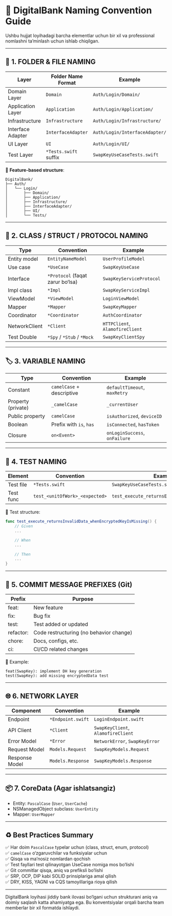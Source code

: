 # 🧾 DigitalBank Naming Convention Guide

Ushbu hujjat loyihadagi barcha elementlar uchun bir xil va professional nomlashni ta’minlash uchun ishlab chiqilgan.

---

## 📁 1. FOLDER & FILE NAMING

| Layer              | Folder Name Format        | Example                      |
|-------------------|---------------------------|------------------------------|
| Domain Layer       | `Domain`                  | `Auth/Login/Domain/`         |
| Application Layer  | `Application`             | `Auth/Login/Application/`    |
| Infrastructure     | `Infrastructure`          | `Auth/Login/Infrastructure/` |
| Interface Adapter  | `InterfaceAdapter`        | `Auth/Login/InterfaceAdapter/` |
| UI Layer           | `UI`                      | `Auth/Login/UI/`             |
| Test Layer         | `*Tests.swift` suffix     | `SwapKeyUseCaseTests.swift`  |

🔹 **Feature-based structure**:

```
DigitalBank/
├── Auth/
│   └── Login/
│       ├── Domain/
│       ├── Application/
│       ├── Infrastructure/
│       ├── InterfaceAdapter/
│       ├── UI/
│       └── Tests/
```

---

## 🧩 2. CLASS / STRUCT / PROTOCOL NAMING

| Type          | Convention              | Example                         |
|---------------|--------------------------|----------------------------------|
| Entity model  | `EntityNameModel`       | `UserProfileModel`              |
| Use case      | `*UseCase`              | `SwapKeyUseCase`                |
| Interface     | `*Protocol` (faqat zarur bo‘lsa) | `SwapKeyServiceProtocol`        |
| Impl class    | `*Impl`                 | `SwapKeyServiceImpl`            |
| ViewModel     | `*ViewModel`            | `LoginViewModel`                |
| Mapper        | `*Mapper`               | `SwapKeyMapper`                 |
| Coordinator   | `*Coordinator`          | `AuthCoordinator`               |
| NetworkClient | `*Client`               | `HTTPClient`, `AlamofireClient` |
| Test Double   | `*Spy` / `*Stub` / `*Mock` | `SwapKeyClientSpy`              |

---

## 🏷️ 3. VARIABLE NAMING

| Type              | Convention              | Example                         |
|------------------|--------------------------|----------------------------------|
| Constant         | `camelCase` + descriptive| `defaultTimeout`, `maxRetry`    |
| Property (private) | `_camelCase`           | `_currentUser`                  |
| Public property  | `camelCase`             | `isAuthorized`, `deviceID`      |
| Boolean          | Prefix with `is`, `has` | `isConnected`, `hasToken`       |
| Closure          | `on<Event>`             | `onLoginSuccess`, `onFailure`   |

---

## 🧪 4. TEST NAMING

| Element     | Convention                         | Example                                 |
|-------------|-------------------------------------|------------------------------------------|
| Test file   | `*Tests.swift`                     | `SwapKeyUseCaseTests.swift`              |
| Test func   | `test_<unitOfWork>_<expected>`     | `test_execute_returnsError_whenMissingKey` |

📌 Test structure:

```swift
func test_execute_returnsInvalidData_whenEncryptedKeyIsMissing() {
    // Given
    ...

    // When
    ...

    // Then
    ...
}
```

---

## 💬 5. COMMIT MESSAGE PREFIXES (Git)

| Prefix     | Purpose                           |
|------------|------------------------------------|
| feat:      | New feature                        |
| fix:       | Bug fix                            |
| test:      | Test added or updated              |
| refactor:  | Code restructuring (no behavior change) |
| chore:     | Docs, configs, etc.                |
| ci:        | CI/CD related changes              |

📌 Example:
```
feat(SwapKey): implement DH key generation
test(SwapKey): add missing encryptedData test
```

---

## 🌐 6. NETWORK LAYER

| Component     | Convention           | Example                        |
|---------------|----------------------|---------------------------------|
| Endpoint      | `*Endpoint.swift`    | `LoginEndpoint.swift`          |
| API Client    | `*Client`            | `SwapKeyClient`, `AlamofireClient` |
| Error Model   | `*Error`             | `NetworkError`, `SwapKeyError` |
| Request Model | `Models.Request`     | `SwapKeyModels.Request`        |
| Response Model| `Models.Response`    | `SwapKeyModels.Response`       |

---

## 📦 7. CoreData (Agar ishlatsangiz)

- Entity: `PascalCase` (`User`, `UserCache`)
- NSManagedObject subclass: `UserEntity`
- Mapper: `UserMapper`

---

## ♻️ Best Practices Summary

✅ Har doim `PascalCase` typelar uchun (class, struct, enum, protocol)  
✅ `camelCase` o‘zgaruvchilar va funksiyalar uchun  
✅ Qisqa va ma’nosiz nomlardan qochish  
✅ Test fayllari test qilinayotgan UseCase nomiga mos bo‘lishi  
✅ Git commitlar qisqa, aniq va prefiksli bo‘lishi  
✅ SRP, OCP, DIP kabi SOLID prinsiplariga amal qilish  
✅ DRY, KISS, YAGNI va CQS tamoyillariga rioya qilish  

---

DigitalBank loyihasi jiddiy bank ilovasi bo‘lgani uchun strukturani aniq va doimiy saqlash katta ahamiyatga ega. Bu konventsiyalar orqali barcha team memberlar bir xil formatda ishlaydi.

